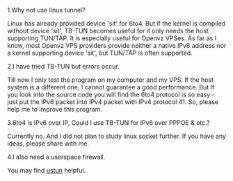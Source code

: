 1.Why not use linux tunnel?

Linux has already provided device 'sit' for 6to4. But if the kernel is compiled without device 'sit', TB-TUN becomes useful for it only needs the host supporting TUN/TAP. It is especially useful for Openvz VPSes. As far as I know, most Openvz VPS providers provide neither a native IPv6 address nor a kernel supporting device 'sit', but TUN/TAP is often supported.

2.I have tried TB-TUN but errors occur.

Till now I only test the program on my computer and my VPS. If the host system is a different one, I cannot guarantee a good performance. But If you look into the source code you will find the 6to4 protocol is so easy - just put the IPv6 packet into IPv4 packet with IPv4 protocol 41. So, please help me to improve this program.

3.6to4 is IPv6 over IP, Could I use TB-TUN for IPv6 over PPPOE & etc.?

Currently no. And I did not plan to study linux socket further. If you have any ideas, please share with me.

4.I also need a userspace firewall.

You may find [ustun](http://www.lucabert.de/myProgram/viewProgramDetail.php?lang=en&programName=ustun) helpful.
